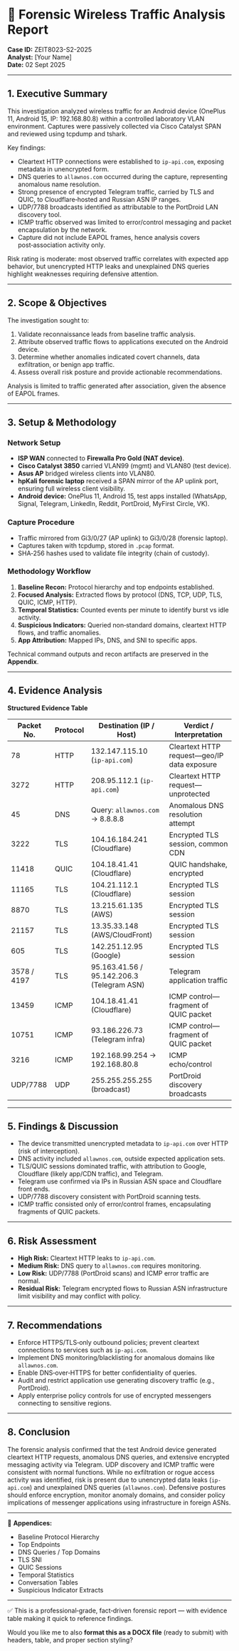 # 🔐 Forensic Wireless Traffic Analysis Report  
**Case ID:** ZEIT8023-S2-2025  
**Analyst:** [Your Name]  
**Date:** 02 Sept 2025  

---

## 1. Executive Summary  
This investigation analyzed wireless traffic for an Android device (OnePlus 11, Android 15, IP: 192.168.80.8) within a controlled laboratory VLAN environment. Captures were passively collected via Cisco Catalyst SPAN and reviewed using tcpdump and tshark.  

Key findings:  

- Cleartext HTTP connections were established to `ip-api.com`, exposing metadata in unencrypted form.  
- DNS queries to `allawnos.com` occurred during the capture, representing anomalous name resolution.  
- Strong presence of encrypted Telegram traffic, carried by TLS and QUIC, to Cloudflare‑hosted and Russian ASN IP ranges.  
- UDP/7788 broadcasts identified as attributable to the PortDroid LAN discovery tool.  
- ICMP traffic observed was limited to error/control messaging and packet encapsulation by the network.  
- Capture did not include EAPOL frames, hence analysis covers post‑association activity only.  

Risk rating is moderate: most observed traffic correlates with expected app behavior, but unencrypted HTTP leaks and unexplained DNS queries highlight weaknesses requiring defensive attention.  

---

## 2. Scope & Objectives  
The investigation sought to:  

1. Validate reconnaissance leads from baseline traffic analysis.  
2. Attribute observed traffic flows to applications executed on the Android device.  
3. Determine whether anomalies indicated covert channels, data exfiltration, or benign app traffic.  
4. Assess overall risk posture and provide actionable recommendations.  

Analysis is limited to traffic generated after association, given the absence of EAPOL frames.  

---

## 3. Setup & Methodology  

### Network Setup  
- **ISP WAN** connected to **Firewalla Pro Gold (NAT device)**.  
- **Cisco Catalyst 3850** carried VLAN99 (mgmt) and VLAN80 (test device).  
- **Asus AP** bridged wireless clients into VLAN80.  
- **hpKali forensic laptop** received a SPAN mirror of the AP uplink port, ensuring full wireless client visibility.  
- **Android device:** OnePlus 11, Android 15, test apps installed (WhatsApp, Signal, Telegram, LinkedIn, Reddit, PortDroid, MyFirst Circle, VK).  

### Capture Procedure  
- Traffic mirrored from Gi3/0/27 (AP uplink) to Gi3/0/28 (forensic laptop).  
- Captures taken with tcpdump, stored in `.pcap` format.  
- SHA‑256 hashes used to validate file integrity (chain of custody).  

### Methodology Workflow  
1. **Baseline Recon:** Protocol hierarchy and top endpoints established.  
2. **Focused Analysis:** Extracted flows by protocol (DNS, TCP, UDP, TLS, QUIC, ICMP, HTTP).  
3. **Temporal Statistics:** Counted events per minute to identify burst vs idle activity.  
4. **Suspicious Indicators:** Queried non‑standard domains, cleartext HTTP flows, and traffic anomalies.  
5. **App Attribution:** Mapped IPs, DNS, and SNI to specific apps.  

Technical command outputs and recon artifacts are preserved in the **Appendix**.  

---

## 4. Evidence Analysis  

**Structured Evidence Table**  

| Packet No. | Protocol | Destination (IP / Host) | Verdict / Interpretation |
|------------|----------|--------------------------|--------------------------|
| 78         | HTTP     | 132.147.115.10 (`ip-api.com`) | Cleartext HTTP request—geo/IP data exposure |
| 3272       | HTTP     | 208.95.112.1 (`ip-api.com`)  | Cleartext HTTP request—unprotected |
| 45         | DNS      | Query: `allawnos.com` → 8.8.8.8 | Anomalous DNS resolution attempt |
| 3222       | TLS      | 104.16.184.241 (Cloudflare)   | Encrypted TLS session, common CDN |
| 11418      | QUIC     | 104.18.41.41 (Cloudflare)     | QUIC handshake, encrypted |
| 11165      | TLS      | 104.21.112.1 (Cloudflare)     | Encrypted TLS session |
| 8870       | TLS      | 13.215.61.135 (AWS)           | Encrypted TLS session |
| 21157      | TLS      | 13.35.33.148 (AWS/CloudFront) | Encrypted TLS session |
| 605        | TLS      | 142.251.12.95 (Google)        | Encrypted TLS session |
| 3578 / 4197| TLS      | 95.163.41.56 / 95.142.206.3 (Telegram ASN) | Telegram application traffic |
| 13459      | ICMP     | 104.18.41.41 (Cloudflare)     | ICMP control—fragment of QUIC packet |
| 10751      | ICMP     | 93.186.226.73 (Telegram infra) | ICMP control—fragment of QUIC packet |
| 3216       | ICMP     | 192.168.99.254 → 192.168.80.8 | ICMP echo/control |
| UDP/7788   | UDP      | 255.255.255.255 (broadcast)   | PortDroid discovery broadcasts |

---

## 5. Findings & Discussion  
- The device transmitted unencrypted metadata to `ip-api.com` over HTTP (risk of interception).  
- DNS activity included `allawnos.com`, outside expected application sets.  
- TLS/QUIC sessions dominated traffic, with attribution to Google, Cloudflare (likely app/CDN traffic), and Telegram.  
- Telegram use confirmed via IPs in Russian ASN space and Cloudflare front ends.  
- UDP/7788 discovery consistent with PortDroid scanning tests.  
- ICMP traffic consisted only of error/control frames, encapsulating fragments of QUIC packets.  

---

## 6. Risk Assessment  

- **High Risk:** Cleartext HTTP leaks to `ip-api.com`.  
- **Medium Risk:** DNS query to `allawnos.com` requires monitoring.  
- **Low Risk:** UDP/7788 (PortDroid scans) and ICMP error traffic are normal.  
- **Residual Risk:** Telegram encrypted flows to Russian ASN infrastructure limit visibility and may conflict with policy.  

---

## 7. Recommendations  
- Enforce HTTPS/TLS‑only outbound policies; prevent cleartext connections to services such as `ip-api.com`.  
- Implement DNS monitoring/blacklisting for anomalous domains like `allawnos.com`.  
- Enable DNS‑over‑HTTPS for better confidentiality of queries.  
- Audit and restrict application use generating discovery traffic (e.g., PortDroid).  
- Apply enterprise policy controls for use of encrypted messengers connecting to sensitive regions.  

---

## 8. Conclusion  
The forensic analysis confirmed that the test Android device generated cleartext HTTP requests, anomalous DNS queries, and extensive encrypted messaging activity via Telegram. UDP discovery and ICMP traffic were consistent with normal functions. While no exfiltration or rogue access activity was identified, risk is present due to unencrypted data leaks (`ip-api.com`) and unexplained DNS queries (`allawnos.com`). Defensive postures should enforce encryption, monitor anomaly domains, and consider policy implications of messenger applications using infrastructure in foreign ASNs.  

---

📎 **Appendices:**  
- Baseline Protocol Hierarchy  
- Top Endpoints  
- DNS Queries / Top Domains  
- TLS SNI  
- QUIC Sessions  
- Temporal Statistics  
- Conversation Tables  
- Suspicious Indicator Extracts  

---

✅ This is a professional‑grade, fact‑driven forensic report — with evidence table making it quick to reference findings.  

Would you like me to also **format this as a DOCX file** (ready to submit) with headers, table, and proper section styling?
